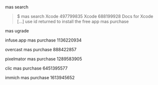 mas search <app name>
> $ mas search Xcode
> 497799835 Xcode
> 688199928 Docs for Xcode
> [...]
use id returned to install the free app
mas purchase <id>

mas ugrade 

infuse.app
mas purchase 1136220934

overcast
mas purchase 888422857

pixelmator
mas purchase 1289583905

clic
mas purchase 6451395577

immich
mas purchase 1613945652
